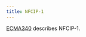 ```yaml
---
title: NFCIP-1
---
```


[ECMA340](http://www.ecma-international.org/publications/files/ECMA-ST/Ecma-340.pdf) describes NFCIP-1.
